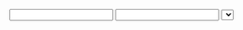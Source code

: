 <?php

	if($_POST) {


	$sayi1 = $_POST["sayi1"];
	$sayi2 = $_POST["sayi2"];
	$islem = $_POST["islem"];

	if ($islem == "+") {
		echo $sayi1+$sayi2;
	}

	if ($islem == "-") {
		echo $sayi1-$sayi2;
	}

	if ($islem == "*") {
		echo $sayi1*$sayi2;
	}

	if ($islem == "/") {
		echo $sayi1/$sayi2;
	}

}
	
	
?>

<form action="" method="POST">
		<input type="number" name="sayi1" />
		<input type="number" name="sayi2" />
		<select name="islem">

		<option value="+">toplama</option>
		<option value="-">çıkartma</option>
		<option value="*">çarpma</option>
		<option value="/">bölme</option>
		

		</select>
		<input type="submit" value="hesapla" />
</form>


